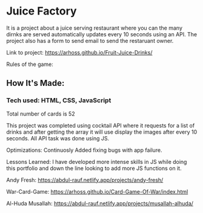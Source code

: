 # Juice Factory


It is a project about a juice serving restaurant where you can the many dirnks are served automatically updates every 10 seconds using an API. The project also has a form to send email to send the restaruant owner.

Link to project: https://arhoss.github.io/Fruit-Juice-Drinks/

Rules of the game:

## How It's Made:

### Tech used: HTML, CSS, JavaScript

Total number of cards is 52

This project was completed using cocktail API where it requests for a list of drinks and after getting the array it will use display the images after every 10 seconds. All API task was done using JS.

Optimizations: Continuosly Added fixing bugs with app failure.

Lessons Learned: I have developed more intense skills in JS while doing this portfolio and down the line looking to add more JS functions on it.

Andy Fresh: https://abdul-rauf.netlify.app/projects/andy-fresh/

War-Card-Game: https://arhoss.github.io/Card-Game-Of-War/index.html

Al-Huda Musallah: https://abdul-rauf.netlify.app/projects/musallah-alhuda/
